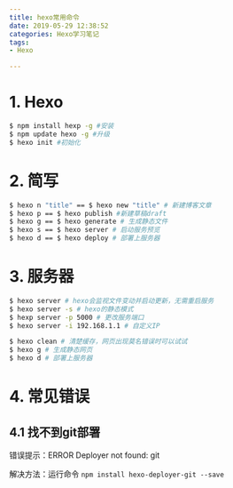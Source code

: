 ```yaml
---
title: hexo常用命令
date: 2019-05-29 12:38:52
categories: Hexo学习笔记
tags:
- Hexo

---
```


# 1. Hexo

```bash
$ npm install hexp -g #安装
$ npm update hexo -g #升级
$ hexo init #初始化
```

<!--more-->

# 2. 简写

```bash
$ hexo n "title" == $ hexo new "title" # 新建博客文章
$ hexo p == $ hexo publish #新建草稿draft
$ hexo g == $ hexo generate # 生成静态文件
$ hexo s == $ hexo server # 启动服务预览
$ hexo d == $ hexo deploy # 部署上服务器
```

# 3. 服务器

``` bash
$ hexo server # hexo会监视文件变动并启动更新，无需重启服务
$ hexo server -s # hexo的静态模式
$ hexp server -p 5000 # 更改服务端口
$ hexo server -i 192.168.1.1 # 自定义IP

$ hexo clean # 清楚缓存，网页出现莫名错误时可以试试
$ hexo g # 生成静态网页
$ hexo d # 部署上服务器
```

# 4. 常见错误

## 4.1 找不到git部署

错误提示：ERROR Deployer not found: git

解决方法：运行命令 `npm install hexo-deployer-git --save`